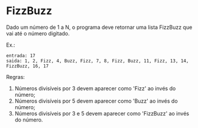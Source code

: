 # FizzBuzz

Dado um número de 1 a N, o programa deve retornar uma lista FizzBuzz que vai até o número digitado.

Ex.:

    entrada: 17
    saida: 1, 2, Fizz, 4, Buzz, Fizz, 7, 8, Fizz, Buzz, 11, Fizz, 13, 14, FizzBuzz, 16, 17

Regras:
 1. Números divisíveis por 3 devem aparecer como 'Fizz' ao invés do número;
 2. Números divisíveis por 5 devem aparecer como 'Buzz' ao invés do número;
 3. Números divisíveis por 3 e 5 devem aparecer como 'FizzBuzz' ao invés do número.



